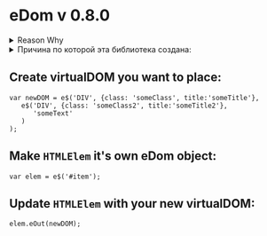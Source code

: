 # eDom v 0.8.0

<details> 
  <summary>Reason Why</summary>   
[Reason Why](https://hackernoon.com/how-it-feels-to-learn-javascript-in-2016-d3a717dd577f?ref=mybridge.co#.8izemvqt6)
</details>
<details> 
  <summary>Причина по которой эта библиотека создана:</summary>   
[Почему это появилось](https://habrahabr.ru/post/312022/)
</details>

## Create virtualDOM you want to place:
```
var newDOM = e$('DIV', {class: 'someClass', title:'someTitle'}, 
   e$('DIV', {class: 'someClass2', title:'someTitle2'}, 
      'someText'
   )
);
```

## Make `HTMLElem` it's own eDom object:
```
var elem = e$('#item');
```

## Update `HTMLElem` with your new virtualDOM:
```
elem.eOut(newDOM);
```

